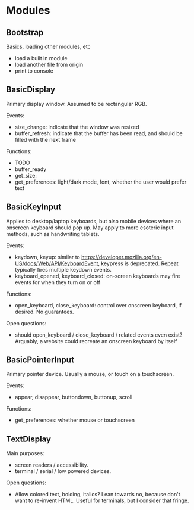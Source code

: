 


# Modules

## Bootstrap

Basics, loading other modules, etc

 - load a built in module
 - load another file from origin
 - print to console


## BasicDisplay

Primary display window. Assumed to be rectangular RGB. 

Events:
 - size_change: indicate that the window was resized
 - buffer_refresh: indicate that the buffer has been read, and should be filled
   with the next frame 


Functions:
 - TODO
 - buffer_ready
 - get_size: 
 - get_preferences: light/dark mode, font, whether the user would prefer text


## BasicKeyInput

Applies to desktop/laptop keyboards, but also mobile devices where an
onscreen keyboard should pop up. May apply to more esoteric input methods,
such as handwriting tablets.

Events:
 - keydown, keyup: similar to https://developer.mozilla.org/en-US/docs/Web/API/KeyboardEvent,
   keypress is deprecated. Repeat typically fires multiple keydown events.
 - keyboard_opened, keyboard_closed: on-screen keyboards may fire events for when they turn on or off

Functions:
 - open_keyboard, close_keyboard: control over onscreen keyboard, if desired. No
   guarantees.

Open questions:
 - should open_keyboard / close_keyboard / related events even exist? Arguably,
   a website could recreate an onscreen keyboard by itself 


## BasicPointerInput

Primary pointer device. Usually a mouse, or touch on a touchscreen.

Events:
 - appear, disappear, buttondown, buttonup, scroll

Functions:
 - get_preferences: whether mouse or touchscreen 


## TextDisplay

Main purposes:
 - screen readers / accessibility. 
 - terminal / serial / low powered devices. 

Open questions:
 - Allow colored text, bolding, italics? Lean towards no, because don't want to
   re-invent HTML. Useful for terminals, but I consider that fringe. 





